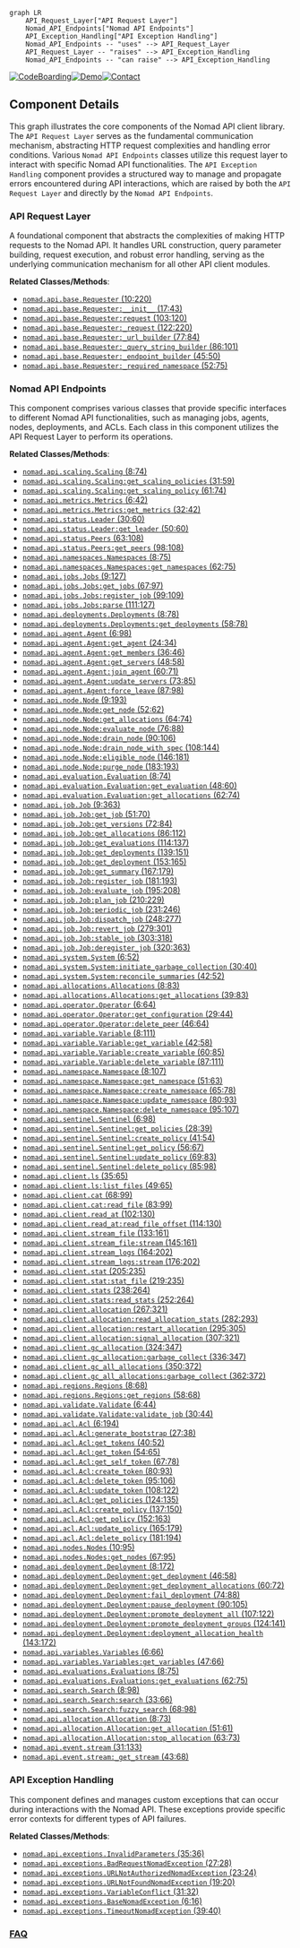 ```mermaid
graph LR
    API_Request_Layer["API Request Layer"]
    Nomad_API_Endpoints["Nomad API Endpoints"]
    API_Exception_Handling["API Exception Handling"]
    Nomad_API_Endpoints -- "uses" --> API_Request_Layer
    API_Request_Layer -- "raises" --> API_Exception_Handling
    Nomad_API_Endpoints -- "can raise" --> API_Exception_Handling
```
[![CodeBoarding](https://img.shields.io/badge/Generated%20by-CodeBoarding-9cf?style=flat-square)](https://github.com/CodeBoarding/GeneratedOnBoardings)[![Demo](https://img.shields.io/badge/Try%20our-Demo-blue?style=flat-square)](https://www.codeboarding.org/demo)[![Contact](https://img.shields.io/badge/Contact%20us%20-%20contact@codeboarding.org-lightgrey?style=flat-square)](mailto:contact@codeboarding.org)

## Component Details

This graph illustrates the core components of the Nomad API client library. The `API Request Layer` serves as the fundamental communication mechanism, abstracting HTTP request complexities and handling error conditions. Various `Nomad API Endpoints` classes utilize this request layer to interact with specific Nomad API functionalities. The `API Exception Handling` component provides a structured way to manage and propagate errors encountered during API interactions, which are raised by both the `API Request Layer` and directly by the `Nomad API Endpoints`.

### API Request Layer
A foundational component that abstracts the complexities of making HTTP requests to the Nomad API. It handles URL construction, query parameter building, request execution, and robust error handling, serving as the underlying communication mechanism for all other API client modules.


**Related Classes/Methods**:

- <a href="https://github.com/jrxFive/python-nomad/blob/master/nomad/api/base.py#L10-L220" target="_blank" rel="noopener noreferrer">`nomad.api.base.Requester` (10:220)</a>
- <a href="https://github.com/jrxFive/python-nomad/blob/master/nomad/api/base.py#L17-L43" target="_blank" rel="noopener noreferrer">`nomad.api.base.Requester:__init__` (17:43)</a>
- <a href="https://github.com/jrxFive/python-nomad/blob/master/nomad/api/base.py#L103-L120" target="_blank" rel="noopener noreferrer">`nomad.api.base.Requester:request` (103:120)</a>
- <a href="https://github.com/jrxFive/python-nomad/blob/master/nomad/api/base.py#L122-L220" target="_blank" rel="noopener noreferrer">`nomad.api.base.Requester:_request` (122:220)</a>
- <a href="https://github.com/jrxFive/python-nomad/blob/master/nomad/api/base.py#L77-L84" target="_blank" rel="noopener noreferrer">`nomad.api.base.Requester:_url_builder` (77:84)</a>
- <a href="https://github.com/jrxFive/python-nomad/blob/master/nomad/api/base.py#L86-L101" target="_blank" rel="noopener noreferrer">`nomad.api.base.Requester:_query_string_builder` (86:101)</a>
- <a href="https://github.com/jrxFive/python-nomad/blob/master/nomad/api/base.py#L45-L50" target="_blank" rel="noopener noreferrer">`nomad.api.base.Requester:_endpoint_builder` (45:50)</a>
- <a href="https://github.com/jrxFive/python-nomad/blob/master/nomad/api/base.py#L52-L75" target="_blank" rel="noopener noreferrer">`nomad.api.base.Requester:_required_namespace` (52:75)</a>


### Nomad API Endpoints
This component comprises various classes that provide specific interfaces to different Nomad API functionalities, such as managing jobs, agents, nodes, deployments, and ACLs. Each class in this component utilizes the API Request Layer to perform its operations.


**Related Classes/Methods**:

- <a href="https://github.com/jrxFive/python-nomad/blob/master/nomad/api/scaling.py#L8-L74" target="_blank" rel="noopener noreferrer">`nomad.api.scaling.Scaling` (8:74)</a>
- <a href="https://github.com/jrxFive/python-nomad/blob/master/nomad/api/scaling.py#L31-L59" target="_blank" rel="noopener noreferrer">`nomad.api.scaling.Scaling:get_scaling_policies` (31:59)</a>
- <a href="https://github.com/jrxFive/python-nomad/blob/master/nomad/api/scaling.py#L61-L74" target="_blank" rel="noopener noreferrer">`nomad.api.scaling.Scaling:get_scaling_policy` (61:74)</a>
- <a href="https://github.com/jrxFive/python-nomad/blob/master/nomad/api/metrics.py#L6-L42" target="_blank" rel="noopener noreferrer">`nomad.api.metrics.Metrics` (6:42)</a>
- <a href="https://github.com/jrxFive/python-nomad/blob/master/nomad/api/metrics.py#L32-L42" target="_blank" rel="noopener noreferrer">`nomad.api.metrics.Metrics:get_metrics` (32:42)</a>
- <a href="https://github.com/jrxFive/python-nomad/blob/master/nomad/api/status.py#L30-L60" target="_blank" rel="noopener noreferrer">`nomad.api.status.Leader` (30:60)</a>
- <a href="https://github.com/jrxFive/python-nomad/blob/master/nomad/api/status.py#L50-L60" target="_blank" rel="noopener noreferrer">`nomad.api.status.Leader:get_leader` (50:60)</a>
- <a href="https://github.com/jrxFive/python-nomad/blob/master/nomad/api/status.py#L63-L108" target="_blank" rel="noopener noreferrer">`nomad.api.status.Peers` (63:108)</a>
- <a href="https://github.com/jrxFive/python-nomad/blob/master/nomad/api/status.py#L98-L108" target="_blank" rel="noopener noreferrer">`nomad.api.status.Peers:get_peers` (98:108)</a>
- <a href="https://github.com/jrxFive/python-nomad/blob/master/nomad/api/namespaces.py#L8-L75" target="_blank" rel="noopener noreferrer">`nomad.api.namespaces.Namespaces` (8:75)</a>
- <a href="https://github.com/jrxFive/python-nomad/blob/master/nomad/api/namespaces.py#L62-L75" target="_blank" rel="noopener noreferrer">`nomad.api.namespaces.Namespaces:get_namespaces` (62:75)</a>
- <a href="https://github.com/jrxFive/python-nomad/blob/master/nomad/api/jobs.py#L9-L127" target="_blank" rel="noopener noreferrer">`nomad.api.jobs.Jobs` (9:127)</a>
- <a href="https://github.com/jrxFive/python-nomad/blob/master/nomad/api/jobs.py#L67-L97" target="_blank" rel="noopener noreferrer">`nomad.api.jobs.Jobs:get_jobs` (67:97)</a>
- <a href="https://github.com/jrxFive/python-nomad/blob/master/nomad/api/jobs.py#L99-L109" target="_blank" rel="noopener noreferrer">`nomad.api.jobs.Jobs:register_job` (99:109)</a>
- <a href="https://github.com/jrxFive/python-nomad/blob/master/nomad/api/jobs.py#L111-L127" target="_blank" rel="noopener noreferrer">`nomad.api.jobs.Jobs:parse` (111:127)</a>
- <a href="https://github.com/jrxFive/python-nomad/blob/master/nomad/api/deployments.py#L8-L78" target="_blank" rel="noopener noreferrer">`nomad.api.deployments.Deployments` (8:78)</a>
- <a href="https://github.com/jrxFive/python-nomad/blob/master/nomad/api/deployments.py#L58-L78" target="_blank" rel="noopener noreferrer">`nomad.api.deployments.Deployments:get_deployments` (58:78)</a>
- <a href="https://github.com/jrxFive/python-nomad/blob/master/nomad/api/agent.py#L6-L98" target="_blank" rel="noopener noreferrer">`nomad.api.agent.Agent` (6:98)</a>
- <a href="https://github.com/jrxFive/python-nomad/blob/master/nomad/api/agent.py#L24-L34" target="_blank" rel="noopener noreferrer">`nomad.api.agent.Agent:get_agent` (24:34)</a>
- <a href="https://github.com/jrxFive/python-nomad/blob/master/nomad/api/agent.py#L36-L46" target="_blank" rel="noopener noreferrer">`nomad.api.agent.Agent:get_members` (36:46)</a>
- <a href="https://github.com/jrxFive/python-nomad/blob/master/nomad/api/agent.py#L48-L58" target="_blank" rel="noopener noreferrer">`nomad.api.agent.Agent:get_servers` (48:58)</a>
- <a href="https://github.com/jrxFive/python-nomad/blob/master/nomad/api/agent.py#L60-L71" target="_blank" rel="noopener noreferrer">`nomad.api.agent.Agent:join_agent` (60:71)</a>
- <a href="https://github.com/jrxFive/python-nomad/blob/master/nomad/api/agent.py#L73-L85" target="_blank" rel="noopener noreferrer">`nomad.api.agent.Agent:update_servers` (73:85)</a>
- <a href="https://github.com/jrxFive/python-nomad/blob/master/nomad/api/agent.py#L87-L98" target="_blank" rel="noopener noreferrer">`nomad.api.agent.Agent:force_leave` (87:98)</a>
- <a href="https://github.com/jrxFive/python-nomad/blob/master/nomad/api/node.py#L9-L193" target="_blank" rel="noopener noreferrer">`nomad.api.node.Node` (9:193)</a>
- <a href="https://github.com/jrxFive/python-nomad/blob/master/nomad/api/node.py#L52-L62" target="_blank" rel="noopener noreferrer">`nomad.api.node.Node:get_node` (52:62)</a>
- <a href="https://github.com/jrxFive/python-nomad/blob/master/nomad/api/node.py#L64-L74" target="_blank" rel="noopener noreferrer">`nomad.api.node.Node:get_allocations` (64:74)</a>
- <a href="https://github.com/jrxFive/python-nomad/blob/master/nomad/api/node.py#L76-L88" target="_blank" rel="noopener noreferrer">`nomad.api.node.Node:evaluate_node` (76:88)</a>
- <a href="https://github.com/jrxFive/python-nomad/blob/master/nomad/api/node.py#L90-L106" target="_blank" rel="noopener noreferrer">`nomad.api.node.Node:drain_node` (90:106)</a>
- <a href="https://github.com/jrxFive/python-nomad/blob/master/nomad/api/node.py#L108-L144" target="_blank" rel="noopener noreferrer">`nomad.api.node.Node:drain_node_with_spec` (108:144)</a>
- <a href="https://github.com/jrxFive/python-nomad/blob/master/nomad/api/node.py#L146-L181" target="_blank" rel="noopener noreferrer">`nomad.api.node.Node:eligible_node` (146:181)</a>
- <a href="https://github.com/jrxFive/python-nomad/blob/master/nomad/api/node.py#L183-L193" target="_blank" rel="noopener noreferrer">`nomad.api.node.Node:purge_node` (183:193)</a>
- <a href="https://github.com/jrxFive/python-nomad/blob/master/nomad/api/evaluation.py#L8-L74" target="_blank" rel="noopener noreferrer">`nomad.api.evaluation.Evaluation` (8:74)</a>
- <a href="https://github.com/jrxFive/python-nomad/blob/master/nomad/api/evaluation.py#L48-L60" target="_blank" rel="noopener noreferrer">`nomad.api.evaluation.Evaluation:get_evaluation` (48:60)</a>
- <a href="https://github.com/jrxFive/python-nomad/blob/master/nomad/api/evaluation.py#L62-L74" target="_blank" rel="noopener noreferrer">`nomad.api.evaluation.Evaluation:get_allocations` (62:74)</a>
- <a href="https://github.com/jrxFive/python-nomad/blob/master/nomad/api/job.py#L9-L363" target="_blank" rel="noopener noreferrer">`nomad.api.job.Job` (9:363)</a>
- <a href="https://github.com/jrxFive/python-nomad/blob/master/nomad/api/job.py#L51-L70" target="_blank" rel="noopener noreferrer">`nomad.api.job.Job:get_job` (51:70)</a>
- <a href="https://github.com/jrxFive/python-nomad/blob/master/nomad/api/job.py#L72-L84" target="_blank" rel="noopener noreferrer">`nomad.api.job.Job:get_versions` (72:84)</a>
- <a href="https://github.com/jrxFive/python-nomad/blob/master/nomad/api/job.py#L86-L112" target="_blank" rel="noopener noreferrer">`nomad.api.job.Job:get_allocations` (86:112)</a>
- <a href="https://github.com/jrxFive/python-nomad/blob/master/nomad/api/job.py#L114-L137" target="_blank" rel="noopener noreferrer">`nomad.api.job.Job:get_evaluations` (114:137)</a>
- <a href="https://github.com/jrxFive/python-nomad/blob/master/nomad/api/job.py#L139-L151" target="_blank" rel="noopener noreferrer">`nomad.api.job.Job:get_deployments` (139:151)</a>
- <a href="https://github.com/jrxFive/python-nomad/blob/master/nomad/api/job.py#L153-L165" target="_blank" rel="noopener noreferrer">`nomad.api.job.Job:get_deployment` (153:165)</a>
- <a href="https://github.com/jrxFive/python-nomad/blob/master/nomad/api/job.py#L167-L179" target="_blank" rel="noopener noreferrer">`nomad.api.job.Job:get_summary` (167:179)</a>
- <a href="https://github.com/jrxFive/python-nomad/blob/master/nomad/api/job.py#L181-L193" target="_blank" rel="noopener noreferrer">`nomad.api.job.Job:register_job` (181:193)</a>
- <a href="https://github.com/jrxFive/python-nomad/blob/master/nomad/api/job.py#L195-L208" target="_blank" rel="noopener noreferrer">`nomad.api.job.Job:evaluate_job` (195:208)</a>
- <a href="https://github.com/jrxFive/python-nomad/blob/master/nomad/api/job.py#L210-L229" target="_blank" rel="noopener noreferrer">`nomad.api.job.Job:plan_job` (210:229)</a>
- <a href="https://github.com/jrxFive/python-nomad/blob/master/nomad/api/job.py#L231-L246" target="_blank" rel="noopener noreferrer">`nomad.api.job.Job:periodic_job` (231:246)</a>
- <a href="https://github.com/jrxFive/python-nomad/blob/master/nomad/api/job.py#L248-L277" target="_blank" rel="noopener noreferrer">`nomad.api.job.Job:dispatch_job` (248:277)</a>
- <a href="https://github.com/jrxFive/python-nomad/blob/master/nomad/api/job.py#L279-L301" target="_blank" rel="noopener noreferrer">`nomad.api.job.Job:revert_job` (279:301)</a>
- <a href="https://github.com/jrxFive/python-nomad/blob/master/nomad/api/job.py#L303-L318" target="_blank" rel="noopener noreferrer">`nomad.api.job.Job:stable_job` (303:318)</a>
- <a href="https://github.com/jrxFive/python-nomad/blob/master/nomad/api/job.py#L320-L363" target="_blank" rel="noopener noreferrer">`nomad.api.job.Job:deregister_job` (320:363)</a>
- <a href="https://github.com/jrxFive/python-nomad/blob/master/nomad/api/system.py#L6-L52" target="_blank" rel="noopener noreferrer">`nomad.api.system.System` (6:52)</a>
- <a href="https://github.com/jrxFive/python-nomad/blob/master/nomad/api/system.py#L30-L40" target="_blank" rel="noopener noreferrer">`nomad.api.system.System:initiate_garbage_collection` (30:40)</a>
- <a href="https://github.com/jrxFive/python-nomad/blob/master/nomad/api/system.py#L42-L52" target="_blank" rel="noopener noreferrer">`nomad.api.system.System:reconcile_summaries` (42:52)</a>
- <a href="https://github.com/jrxFive/python-nomad/blob/master/nomad/api/allocations.py#L8-L83" target="_blank" rel="noopener noreferrer">`nomad.api.allocations.Allocations` (8:83)</a>
- <a href="https://github.com/jrxFive/python-nomad/blob/master/nomad/api/allocations.py#L39-L83" target="_blank" rel="noopener noreferrer">`nomad.api.allocations.Allocations:get_allocations` (39:83)</a>
- <a href="https://github.com/jrxFive/python-nomad/blob/master/nomad/api/operator.py#L6-L64" target="_blank" rel="noopener noreferrer">`nomad.api.operator.Operator` (6:64)</a>
- <a href="https://github.com/jrxFive/python-nomad/blob/master/nomad/api/operator.py#L29-L44" target="_blank" rel="noopener noreferrer">`nomad.api.operator.Operator:get_configuration` (29:44)</a>
- <a href="https://github.com/jrxFive/python-nomad/blob/master/nomad/api/operator.py#L46-L64" target="_blank" rel="noopener noreferrer">`nomad.api.operator.Operator:delete_peer` (46:64)</a>
- <a href="https://github.com/jrxFive/python-nomad/blob/master/nomad/api/variable.py#L8-L111" target="_blank" rel="noopener noreferrer">`nomad.api.variable.Variable` (8:111)</a>
- <a href="https://github.com/jrxFive/python-nomad/blob/master/nomad/api/variable.py#L42-L58" target="_blank" rel="noopener noreferrer">`nomad.api.variable.Variable:get_variable` (42:58)</a>
- <a href="https://github.com/jrxFive/python-nomad/blob/master/nomad/api/variable.py#L60-L85" target="_blank" rel="noopener noreferrer">`nomad.api.variable.Variable:create_variable` (60:85)</a>
- <a href="https://github.com/jrxFive/python-nomad/blob/master/nomad/api/variable.py#L87-L111" target="_blank" rel="noopener noreferrer">`nomad.api.variable.Variable:delete_variable` (87:111)</a>
- <a href="https://github.com/jrxFive/python-nomad/blob/master/nomad/api/namespace.py#L8-L107" target="_blank" rel="noopener noreferrer">`nomad.api.namespace.Namespace` (8:107)</a>
- <a href="https://github.com/jrxFive/python-nomad/blob/master/nomad/api/namespace.py#L51-L63" target="_blank" rel="noopener noreferrer">`nomad.api.namespace.Namespace:get_namespace` (51:63)</a>
- <a href="https://github.com/jrxFive/python-nomad/blob/master/nomad/api/namespace.py#L65-L78" target="_blank" rel="noopener noreferrer">`nomad.api.namespace.Namespace:create_namespace` (65:78)</a>
- <a href="https://github.com/jrxFive/python-nomad/blob/master/nomad/api/namespace.py#L80-L93" target="_blank" rel="noopener noreferrer">`nomad.api.namespace.Namespace:update_namespace` (80:93)</a>
- <a href="https://github.com/jrxFive/python-nomad/blob/master/nomad/api/namespace.py#L95-L107" target="_blank" rel="noopener noreferrer">`nomad.api.namespace.Namespace:delete_namespace` (95:107)</a>
- <a href="https://github.com/jrxFive/python-nomad/blob/master/nomad/api/sentinel.py#L6-L98" target="_blank" rel="noopener noreferrer">`nomad.api.sentinel.Sentinel` (6:98)</a>
- <a href="https://github.com/jrxFive/python-nomad/blob/master/nomad/api/sentinel.py#L28-L39" target="_blank" rel="noopener noreferrer">`nomad.api.sentinel.Sentinel:get_policies` (28:39)</a>
- <a href="https://github.com/jrxFive/python-nomad/blob/master/nomad/api/sentinel.py#L41-L54" target="_blank" rel="noopener noreferrer">`nomad.api.sentinel.Sentinel:create_policy` (41:54)</a>
- <a href="https://github.com/jrxFive/python-nomad/blob/master/nomad/api/sentinel.py#L56-L67" target="_blank" rel="noopener noreferrer">`nomad.api.sentinel.Sentinel:get_policy` (56:67)</a>
- <a href="https://github.com/jrxFive/python-nomad/blob/master/nomad/api/sentinel.py#L69-L83" target="_blank" rel="noopener noreferrer">`nomad.api.sentinel.Sentinel:update_policy` (69:83)</a>
- <a href="https://github.com/jrxFive/python-nomad/blob/master/nomad/api/sentinel.py#L85-L98" target="_blank" rel="noopener noreferrer">`nomad.api.sentinel.Sentinel:delete_policy` (85:98)</a>
- <a href="https://github.com/jrxFive/python-nomad/blob/master/nomad/api/client.py#L35-L65" target="_blank" rel="noopener noreferrer">`nomad.api.client.ls` (35:65)</a>
- <a href="https://github.com/jrxFive/python-nomad/blob/master/nomad/api/client.py#L49-L65" target="_blank" rel="noopener noreferrer">`nomad.api.client.ls:list_files` (49:65)</a>
- <a href="https://github.com/jrxFive/python-nomad/blob/master/nomad/api/client.py#L68-L99" target="_blank" rel="noopener noreferrer">`nomad.api.client.cat` (68:99)</a>
- <a href="https://github.com/jrxFive/python-nomad/blob/master/nomad/api/client.py#L83-L99" target="_blank" rel="noopener noreferrer">`nomad.api.client.cat:read_file` (83:99)</a>
- <a href="https://github.com/jrxFive/python-nomad/blob/master/nomad/api/client.py#L102-L130" target="_blank" rel="noopener noreferrer">`nomad.api.client.read_at` (102:130)</a>
- <a href="https://github.com/jrxFive/python-nomad/blob/master/nomad/api/client.py#L114-L130" target="_blank" rel="noopener noreferrer">`nomad.api.client.read_at:read_file_offset` (114:130)</a>
- <a href="https://github.com/jrxFive/python-nomad/blob/master/nomad/api/client.py#L133-L161" target="_blank" rel="noopener noreferrer">`nomad.api.client.stream_file` (133:161)</a>
- <a href="https://github.com/jrxFive/python-nomad/blob/master/nomad/api/client.py#L145-L161" target="_blank" rel="noopener noreferrer">`nomad.api.client.stream_file:stream` (145:161)</a>
- <a href="https://github.com/jrxFive/python-nomad/blob/master/nomad/api/client.py#L164-L202" target="_blank" rel="noopener noreferrer">`nomad.api.client.stream_logs` (164:202)</a>
- <a href="https://github.com/jrxFive/python-nomad/blob/master/nomad/api/client.py#L176-L202" target="_blank" rel="noopener noreferrer">`nomad.api.client.stream_logs:stream` (176:202)</a>
- <a href="https://github.com/jrxFive/python-nomad/blob/master/nomad/api/client.py#L205-L235" target="_blank" rel="noopener noreferrer">`nomad.api.client.stat` (205:235)</a>
- <a href="https://github.com/jrxFive/python-nomad/blob/master/nomad/api/client.py#L219-L235" target="_blank" rel="noopener noreferrer">`nomad.api.client.stat:stat_file` (219:235)</a>
- <a href="https://github.com/jrxFive/python-nomad/blob/master/nomad/api/client.py#L238-L264" target="_blank" rel="noopener noreferrer">`nomad.api.client.stats` (238:264)</a>
- <a href="https://github.com/jrxFive/python-nomad/blob/master/nomad/api/client.py#L252-L264" target="_blank" rel="noopener noreferrer">`nomad.api.client.stats:read_stats` (252:264)</a>
- <a href="https://github.com/jrxFive/python-nomad/blob/master/nomad/api/client.py#L267-L321" target="_blank" rel="noopener noreferrer">`nomad.api.client.allocation` (267:321)</a>
- <a href="https://github.com/jrxFive/python-nomad/blob/master/nomad/api/client.py#L282-L293" target="_blank" rel="noopener noreferrer">`nomad.api.client.allocation:read_allocation_stats` (282:293)</a>
- <a href="https://github.com/jrxFive/python-nomad/blob/master/nomad/api/client.py#L295-L305" target="_blank" rel="noopener noreferrer">`nomad.api.client.allocation:restart_allocation` (295:305)</a>
- <a href="https://github.com/jrxFive/python-nomad/blob/master/nomad/api/client.py#L307-L321" target="_blank" rel="noopener noreferrer">`nomad.api.client.allocation:signal_allocation` (307:321)</a>
- <a href="https://github.com/jrxFive/python-nomad/blob/master/nomad/api/client.py#L324-L347" target="_blank" rel="noopener noreferrer">`nomad.api.client.gc_allocation` (324:347)</a>
- <a href="https://github.com/jrxFive/python-nomad/blob/master/nomad/api/client.py#L336-L347" target="_blank" rel="noopener noreferrer">`nomad.api.client.gc_allocation:garbage_collect` (336:347)</a>
- <a href="https://github.com/jrxFive/python-nomad/blob/master/nomad/api/client.py#L350-L372" target="_blank" rel="noopener noreferrer">`nomad.api.client.gc_all_allocations` (350:372)</a>
- <a href="https://github.com/jrxFive/python-nomad/blob/master/nomad/api/client.py#L362-L372" target="_blank" rel="noopener noreferrer">`nomad.api.client.gc_all_allocations:garbage_collect` (362:372)</a>
- <a href="https://github.com/jrxFive/python-nomad/blob/master/nomad/api/regions.py#L8-L68" target="_blank" rel="noopener noreferrer">`nomad.api.regions.Regions` (8:68)</a>
- <a href="https://github.com/jrxFive/python-nomad/blob/master/nomad/api/regions.py#L58-L68" target="_blank" rel="noopener noreferrer">`nomad.api.regions.Regions:get_regions` (58:68)</a>
- <a href="https://github.com/jrxFive/python-nomad/blob/master/nomad/api/validate.py#L6-L44" target="_blank" rel="noopener noreferrer">`nomad.api.validate.Validate` (6:44)</a>
- <a href="https://github.com/jrxFive/python-nomad/blob/master/nomad/api/validate.py#L30-L44" target="_blank" rel="noopener noreferrer">`nomad.api.validate.Validate:validate_job` (30:44)</a>
- <a href="https://github.com/jrxFive/python-nomad/blob/master/nomad/api/acl.py#L6-L194" target="_blank" rel="noopener noreferrer">`nomad.api.acl.Acl` (6:194)</a>
- <a href="https://github.com/jrxFive/python-nomad/blob/master/nomad/api/acl.py#L27-L38" target="_blank" rel="noopener noreferrer">`nomad.api.acl.Acl:generate_bootstrap` (27:38)</a>
- <a href="https://github.com/jrxFive/python-nomad/blob/master/nomad/api/acl.py#L40-L52" target="_blank" rel="noopener noreferrer">`nomad.api.acl.Acl:get_tokens` (40:52)</a>
- <a href="https://github.com/jrxFive/python-nomad/blob/master/nomad/api/acl.py#L54-L65" target="_blank" rel="noopener noreferrer">`nomad.api.acl.Acl:get_token` (54:65)</a>
- <a href="https://github.com/jrxFive/python-nomad/blob/master/nomad/api/acl.py#L67-L78" target="_blank" rel="noopener noreferrer">`nomad.api.acl.Acl:get_self_token` (67:78)</a>
- <a href="https://github.com/jrxFive/python-nomad/blob/master/nomad/api/acl.py#L80-L93" target="_blank" rel="noopener noreferrer">`nomad.api.acl.Acl:create_token` (80:93)</a>
- <a href="https://github.com/jrxFive/python-nomad/blob/master/nomad/api/acl.py#L95-L106" target="_blank" rel="noopener noreferrer">`nomad.api.acl.Acl:delete_token` (95:106)</a>
- <a href="https://github.com/jrxFive/python-nomad/blob/master/nomad/api/acl.py#L108-L122" target="_blank" rel="noopener noreferrer">`nomad.api.acl.Acl:update_token` (108:122)</a>
- <a href="https://github.com/jrxFive/python-nomad/blob/master/nomad/api/acl.py#L124-L135" target="_blank" rel="noopener noreferrer">`nomad.api.acl.Acl:get_policies` (124:135)</a>
- <a href="https://github.com/jrxFive/python-nomad/blob/master/nomad/api/acl.py#L137-L150" target="_blank" rel="noopener noreferrer">`nomad.api.acl.Acl:create_policy` (137:150)</a>
- <a href="https://github.com/jrxFive/python-nomad/blob/master/nomad/api/acl.py#L152-L163" target="_blank" rel="noopener noreferrer">`nomad.api.acl.Acl:get_policy` (152:163)</a>
- <a href="https://github.com/jrxFive/python-nomad/blob/master/nomad/api/acl.py#L165-L179" target="_blank" rel="noopener noreferrer">`nomad.api.acl.Acl:update_policy` (165:179)</a>
- <a href="https://github.com/jrxFive/python-nomad/blob/master/nomad/api/acl.py#L181-L194" target="_blank" rel="noopener noreferrer">`nomad.api.acl.Acl:delete_policy` (181:194)</a>
- <a href="https://github.com/jrxFive/python-nomad/blob/master/nomad/api/nodes.py#L10-L95" target="_blank" rel="noopener noreferrer">`nomad.api.nodes.Nodes` (10:95)</a>
- <a href="https://github.com/jrxFive/python-nomad/blob/master/nomad/api/nodes.py#L67-L95" target="_blank" rel="noopener noreferrer">`nomad.api.nodes.Nodes:get_nodes` (67:95)</a>
- <a href="https://github.com/jrxFive/python-nomad/blob/master/nomad/api/deployment.py#L8-L172" target="_blank" rel="noopener noreferrer">`nomad.api.deployment.Deployment` (8:172)</a>
- <a href="https://github.com/jrxFive/python-nomad/blob/master/nomad/api/deployment.py#L46-L58" target="_blank" rel="noopener noreferrer">`nomad.api.deployment.Deployment:get_deployment` (46:58)</a>
- <a href="https://github.com/jrxFive/python-nomad/blob/master/nomad/api/deployment.py#L60-L72" target="_blank" rel="noopener noreferrer">`nomad.api.deployment.Deployment:get_deployment_allocations` (60:72)</a>
- <a href="https://github.com/jrxFive/python-nomad/blob/master/nomad/api/deployment.py#L74-L88" target="_blank" rel="noopener noreferrer">`nomad.api.deployment.Deployment:fail_deployment` (74:88)</a>
- <a href="https://github.com/jrxFive/python-nomad/blob/master/nomad/api/deployment.py#L90-L105" target="_blank" rel="noopener noreferrer">`nomad.api.deployment.Deployment:pause_deployment` (90:105)</a>
- <a href="https://github.com/jrxFive/python-nomad/blob/master/nomad/api/deployment.py#L107-L122" target="_blank" rel="noopener noreferrer">`nomad.api.deployment.Deployment:promote_deployment_all` (107:122)</a>
- <a href="https://github.com/jrxFive/python-nomad/blob/master/nomad/api/deployment.py#L124-L141" target="_blank" rel="noopener noreferrer">`nomad.api.deployment.Deployment:promote_deployment_groups` (124:141)</a>
- <a href="https://github.com/jrxFive/python-nomad/blob/master/nomad/api/deployment.py#L143-L172" target="_blank" rel="noopener noreferrer">`nomad.api.deployment.Deployment:deployment_allocation_health` (143:172)</a>
- <a href="https://github.com/jrxFive/python-nomad/blob/master/nomad/api/variables.py#L6-L66" target="_blank" rel="noopener noreferrer">`nomad.api.variables.Variables` (6:66)</a>
- <a href="https://github.com/jrxFive/python-nomad/blob/master/nomad/api/variables.py#L47-L66" target="_blank" rel="noopener noreferrer">`nomad.api.variables.Variables:get_variables` (47:66)</a>
- <a href="https://github.com/jrxFive/python-nomad/blob/master/nomad/api/evaluations.py#L8-L75" target="_blank" rel="noopener noreferrer">`nomad.api.evaluations.Evaluations` (8:75)</a>
- <a href="https://github.com/jrxFive/python-nomad/blob/master/nomad/api/evaluations.py#L62-L75" target="_blank" rel="noopener noreferrer">`nomad.api.evaluations.Evaluations:get_evaluations` (62:75)</a>
- <a href="https://github.com/jrxFive/python-nomad/blob/master/nomad/api/search.py#L8-L98" target="_blank" rel="noopener noreferrer">`nomad.api.search.Search` (8:98)</a>
- <a href="https://github.com/jrxFive/python-nomad/blob/master/nomad/api/search.py#L33-L66" target="_blank" rel="noopener noreferrer">`nomad.api.search.Search:search` (33:66)</a>
- <a href="https://github.com/jrxFive/python-nomad/blob/master/nomad/api/search.py#L68-L98" target="_blank" rel="noopener noreferrer">`nomad.api.search.Search:fuzzy_search` (68:98)</a>
- <a href="https://github.com/jrxFive/python-nomad/blob/master/nomad/api/allocation.py#L8-L73" target="_blank" rel="noopener noreferrer">`nomad.api.allocation.Allocation` (8:73)</a>
- <a href="https://github.com/jrxFive/python-nomad/blob/master/nomad/api/allocation.py#L51-L61" target="_blank" rel="noopener noreferrer">`nomad.api.allocation.Allocation:get_allocation` (51:61)</a>
- <a href="https://github.com/jrxFive/python-nomad/blob/master/nomad/api/allocation.py#L63-L73" target="_blank" rel="noopener noreferrer">`nomad.api.allocation.Allocation:stop_allocation` (63:73)</a>
- <a href="https://github.com/jrxFive/python-nomad/blob/master/nomad/api/event.py#L31-L133" target="_blank" rel="noopener noreferrer">`nomad.api.event.stream` (31:133)</a>
- <a href="https://github.com/jrxFive/python-nomad/blob/master/nomad/api/event.py#L43-L68" target="_blank" rel="noopener noreferrer">`nomad.api.event.stream:_get_stream` (43:68)</a>


### API Exception Handling
This component defines and manages custom exceptions that can occur during interactions with the Nomad API. These exceptions provide specific error contexts for different types of API failures.


**Related Classes/Methods**:

- <a href="https://github.com/jrxFive/python-nomad/blob/master/nomad/api/exceptions.py#L35-L36" target="_blank" rel="noopener noreferrer">`nomad.api.exceptions.InvalidParameters` (35:36)</a>
- <a href="https://github.com/jrxFive/python-nomad/blob/master/nomad/api/exceptions.py#L27-L28" target="_blank" rel="noopener noreferrer">`nomad.api.exceptions.BadRequestNomadException` (27:28)</a>
- <a href="https://github.com/jrxFive/python-nomad/blob/master/nomad/api/exceptions.py#L23-L24" target="_blank" rel="noopener noreferrer">`nomad.api.exceptions.URLNotAuthorizedNomadException` (23:24)</a>
- <a href="https://github.com/jrxFive/python-nomad/blob/master/nomad/api/exceptions.py#L19-L20" target="_blank" rel="noopener noreferrer">`nomad.api.exceptions.URLNotFoundNomadException` (19:20)</a>
- <a href="https://github.com/jrxFive/python-nomad/blob/master/nomad/api/exceptions.py#L31-L32" target="_blank" rel="noopener noreferrer">`nomad.api.exceptions.VariableConflict` (31:32)</a>
- <a href="https://github.com/jrxFive/python-nomad/blob/master/nomad/api/exceptions.py#L6-L16" target="_blank" rel="noopener noreferrer">`nomad.api.exceptions.BaseNomadException` (6:16)</a>
- <a href="https://github.com/jrxFive/python-nomad/blob/master/nomad/api/exceptions.py#L39-L40" target="_blank" rel="noopener noreferrer">`nomad.api.exceptions.TimeoutNomadException` (39:40)</a>




### [FAQ](https://github.com/CodeBoarding/GeneratedOnBoardings/tree/main?tab=readme-ov-file#faq)